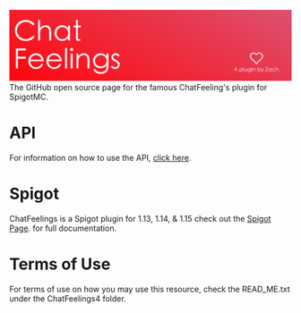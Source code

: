 ![Alt text](Images/chatfeelingsbanner.png?raw=true "ChatFeelings Banner")
The GitHub open source page for the famous ChatFeeling's plugin for SpigotMC.

# API
For information on how to use the API, [click here](https://www.spigotmc.org/wiki/chatfeelings-api/).

# Spigot
ChatFeelings is a Spigot plugin for 1.13, 1.14, & 1.15 check out the [Spigot Page](https://www.spigotmc.org/resources/chatfeelings.12987/). for full documentation.

# Terms of Use
For terms of use on how you may use this resource, check the READ_ME.txt under the ChatFeelings4 folder.
